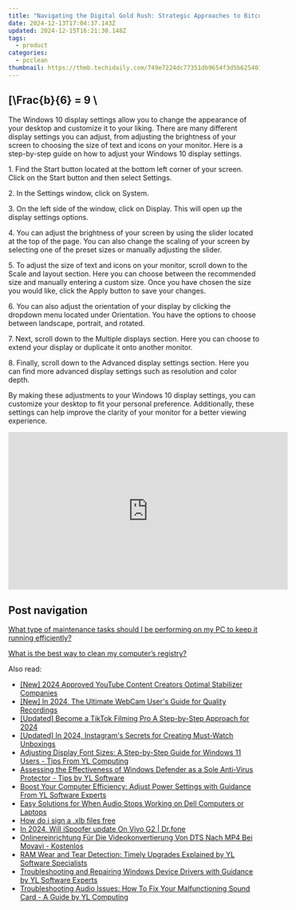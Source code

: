 ```yaml
---
title: "Navigating the Digital Gold Rush: Strategic Approaches to Bitcoin and Altcoin Investments with YL Software Guidance"
date: 2024-12-13T17:04:37.143Z
updated: 2024-12-15T16:21:30.148Z
tags:
  - product
categories:
  - pcclean
thumbnail: https://thmb.techidaily.com/749e7224dc77351db9654f3d5b625401a4538e3e09d897a36274e3de6aadbd39.jpg
---
```


## \[\Frac{b}{6} = 9 \

The Windows 10 display settings allow you to change the appearance of your desktop and customize it to your liking. There are many different display settings you can adjust, from adjusting the brightness of your screen to choosing the size of text and icons on your monitor. Here is a step-by-step guide on how to adjust your Windows 10 display settings. 

1\. Find the Start button located at the bottom left corner of your screen. Click on the Start button and then select Settings.

2\. In the Settings window, click on System.

3\. On the left side of the window, click on Display. This will open up the display settings options. 

4\. You can adjust the brightness of your screen by using the slider located at the top of the page. You can also change the scaling of your screen by selecting one of the preset sizes or manually adjusting the slider.

5\. To adjust the size of text and icons on your monitor, scroll down to the Scale and layout section. Here you can choose between the recommended size and manually entering a custom size. Once you have chosen the size you would like, click the Apply button to save your changes.

6\. You can also adjust the orientation of your display by clicking the dropdown menu located under Orientation. You have the options to choose between landscape, portrait, and rotated.

7\. Next, scroll down to the Multiple displays section. Here you can choose to extend your display or duplicate it onto another monitor.

8\. Finally, scroll down to the Advanced display settings section. Here you can find more advanced display settings such as resolution and color depth. 

By making these adjustments to your Windows 10 display settings, you can customize your desktop to fit your personal preference. Additionally, these settings can help improve the clarity of your monitor for a better viewing experience.

<!-- affiliate ads begin -->
<iframe width="560" height="315" src="https://www.youtube.com/embed/HtM7d4dpN1I?si=2vN_xgVGD4eYGORu" title="YouTube video player" frameborder="0" allow="accelerometer; autoplay; clipboard-write; encrypted-media; gyroscope; picture-in-picture; web-share" referrerpolicy="strict-origin-when-cross-origin" allowfullscreen></iframe>
<!-- affiliate ads end -->

## Post navigation

[What type of maintenance tasks should I be performing on my PC to keep it running efficiently?](https://tools.techidaily.com/pcclean/products/)

[What is the best way to clean my computer’s registry?](https://tools.techidaily.com/pcclean/products/)

<ins class="adsbygoogle"
     style="display:block"
     data-ad-format="autorelaxed"
     data-ad-client="ca-pub-7571918770474297"
     data-ad-slot="1223367746"></ins>

<ins class="adsbygoogle"
     style="display:block"
     data-ad-client="ca-pub-7571918770474297"
     data-ad-slot="8358498916"
     data-ad-format="auto"
     data-full-width-responsive="true"></ins>

<span class="atpl-alsoreadstyle">Also read:</span>
<div><ul>
<li><a href="https://youtube-blog.techidaily.com/024-approved-youtube-content-creators-optimal-stabilizer-companies/"><u>[New] 2024 Approved YouTube Content Creators Optimal Stabilizer Companies</u></a></li>
<li><a href="https://remote-screen-capture.techidaily.com/new-in-2024-the-ultimate-webcam-users-guide-for-quality-recordings/"><u>[New] In 2024, The Ultimate WebCam User's Guide for Quality Recordings</u></a></li>
<li><a href="https://tiktok-video-recordings.techidaily.com/updated-become-a-tiktok-filming-pro-a-step-by-step-approach-for-2024/"><u>[Updated] Become a TikTok Filming Pro A Step-by-Step Approach for 2024</u></a></li>
<li><a href="https://vp-tips.techidaily.com/updated-in-2024-instagrams-secrets-for-creating-must-watch-unboxings/"><u>[Updated] In 2024, Instagram's Secrets for Creating Must-Watch Unboxings</u></a></li>
<li><a href="https://discover-amazing.techidaily.com/adjusting-display-font-sizes-a-step-by-step-guide-for-windows-11-users-tips-from-yl-computing/"><u>Adjusting Display Font Sizes: A Step-by-Step Guide for Windows 11 Users - Tips From YL Computing</u></a></li>
<li><a href="https://discover-amazing.techidaily.com/assessing-the-effectiveness-of-windows-defender-as-a-sole-anti-virus-protector-tips-by-yl-software/"><u>Assessing the Effectiveness of Windows Defender as a Sole Anti-Virus Protector - Tips by YL Software</u></a></li>
<li><a href="https://discover-amazing.techidaily.com/boost-your-computer-efficiency-adjust-power-settings-with-guidance-from-yl-software-experts/"><u>Boost Your Computer Efficiency: Adjust Power Settings with Guidance From YL Software Experts</u></a></li>
<li><a href="https://sound-issues.techidaily.com/easy-solutions-for-when-audio-stops-working-on-dell-computers-or-laptops/"><u>Easy Solutions for When Audio Stops Working on Dell Computers or Laptops</u></a></li>
<li><a href="https://phone-solutions.techidaily.com/how-do-i-sign-a-xlb-files-free-by-ldigisigner-sign-a-excel-sign-a-excel/"><u>How do i sign a .xlb files free</u></a></li>
<li><a href="https://phone-solutions.techidaily.com/in-2024-will-ispoofer-update-on-vivo-g2-drfone-by-drfone-virtual-android/"><u>In 2024, Will iSpoofer update On Vivo G2 | Dr.fone</u></a></li>
<li><a href="https://blog-min.techidaily.com/onlinereinrichtung-fur-die-videokonvertierung-von-dts-nach-mp4-bei-movavi-kostenlos/"><u>Onlinereinrichtung Für Die Videokonvertierung Von DTS Nach MP4 Bei Movavi - Kostenlos</u></a></li>
<li><a href="https://discover-amazing.techidaily.com/ram-wear-and-tear-detection-timely-upgrades-explained-by-yl-software-specialists/"><u>RAM Wear and Tear Detection: Timely Upgrades Explained by YL Software Specialists</u></a></li>
<li><a href="https://discover-amazing.techidaily.com/troubleshooting-and-repairing-windows-device-drivers-with-guidance-by-yl-software-experts/"><u>Troubleshooting and Repairing Windows Device Drivers with Guidance by YL Software Experts</u></a></li>
<li><a href="https://discover-amazing.techidaily.com/troubleshooting-audio-issues-how-to-fix-your-malfunctioning-sound-card-a-guide-by-yl-computing/"><u>Troubleshooting Audio Issues: How To Fix Your Malfunctioning Sound Card - A Guide by YL Computing</u></a></li>
</ul></div>

